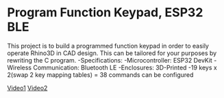 # Program Function Keypad, ESP32 BLE 
This project is to build a programmed function keypad in order to easily operate Rhino3D in CAD design. This can be tailored for your purposes by rewriting the C program.
-Specifications:
-Microcontroller: ESP32 DevKit
-Wireless Communication: Bluetooth LE
-Enclosures: 3D-Printed
-19 keys x 2(swap 2 key mapping tables) = 38 commands can be configured

[Video1](https://vimeo.com/284675629) 
[Video2](https://vimeo.com/283292600)
